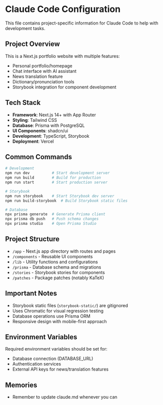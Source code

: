 # Claude Code Configuration

This file contains project-specific information for Claude Code to help with development tasks.

## Project Overview

This is a Next.js portfolio website with multiple features:
- Personal portfolio/homepage
- Chat interface with AI assistant
- News translation feature
- Dictionary/pronunciation tools
- Storybook integration for component development

## Tech Stack

- **Framework**: Next.js 14+ with App Router
- **Styling**: Tailwind CSS
- **Database**: Prisma with PostgreSQL
- **UI Components**: shadcn/ui
- **Development**: TypeScript, Storybook
- **Deployment**: Vercel

## Common Commands

```bash
# Development
npm run dev          # Start development server
npm run build        # Build for production
npm run start        # Start production server

# Storybook
npm run storybook    # Start Storybook dev server
npm run build-storybook  # Build Storybook static files

# Database
npx prisma generate  # Generate Prisma client
npx prisma db push   # Push schema changes
npx prisma studio    # Open Prisma Studio
```

## Project Structure

- `/app` - Next.js app directory with routes and pages
- `/components` - Reusable UI components
- `/lib` - Utility functions and configurations
- `/prisma` - Database schema and migrations
- `/stories` - Storybook stories for components
- `/patches` - Package patches (notably KaTeX)

## Important Notes

- Storybook static files (`storybook-static/`) are gitignored
- Uses Chromatic for visual regression testing
- Database operations use Prisma ORM
- Responsive design with mobile-first approach

## Environment Variables

Required environment variables should be set for:
- Database connection (DATABASE_URL)
- Authentication services
- External API keys for news/translation features

## Memories

- Remember to update claude.md whenever you can